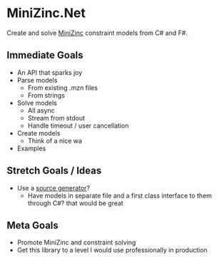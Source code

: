 # MiniZinc.Net

Create and solve [MiniZinc](https://www.minizinc.org/) constraint models from C# and F#.

## Immediate Goals

- An API that sparks joy
- Parse models
  - From existing .mzn files
  - From strings
- Solve models
  - All async
  - Stream from stdout
  - Handle timeout / user cancellation
- Create models
  - Think of a nice wa
- Examples

## Stretch Goals / Ideas
- Use a [source generator](https://learn.microsoft.com/en-us/dotnet/csharp/roslyn-sdk/source-generators-overview)? 
  - Have models in separate file and a first class interface to them through C#? that would be great

## Meta Goals
- Promote MiniZinc and constraint solving
- Get this library to a level I would use professionally in production
